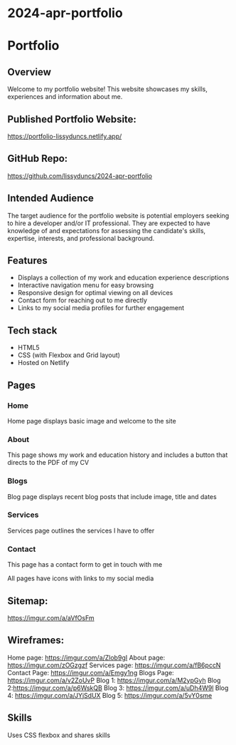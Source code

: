 # 2024-apr-portfolio
# Portfolio
## Overview
Welcome to my portfolio website! This website showcases my skills, experiences and information about me.

## Published Portfolio Website:
https://portfolio-lissyduncs.netlify.app/

## GitHub Repo:
https://github.com/lissyduncs/2024-apr-portfolio

## Intended Audience
The target audience for the portfolio website is potential employers seeking to hire a developer and/or IT professional. They are expected to have knowledge of and expectations for assessing the candidate's skills, expertise, interests, and professional background.

## Features
- Displays a collection of my work and education experience descriptions
- Interactive navigation menu for easy browsing
- Responsive design for optimal viewing on all devices
- Contact form for reaching out to me directly
- Links to my social media profiles for further engagement

## Tech stack
- HTML5
- CSS (with Flexbox and Grid layout)
- Hosted on Netlify


## Pages

### Home
Home page displays basic image and welcome to the site

### About
This page shows my work and education history and includes a button that directs to the PDF of my CV

### Blogs
Blog page displays recent blog posts that include image, title and dates

### Services
Services page outlines the services I have to offer

### Contact
This page has a contact form to get in touch with me

All pages have icons with links to my social media

## Sitemap:
https://imgur.com/a/aVfOsFm

## Wireframes:
Home page: https://imgur.com/a/Zlob9gI
About page: https://imgur.com/zOGzgzf
Services page: https://imgur.com/a/fB6pccN
Contact Page: https://imgur.com/a/Emgy1ng
Blogs Page: https://imgur.com/a/v2ZoUvP
Blog 1: https://imgur.com/a/M2ypGyh
Blog 2:https://imgur.com/a/p6WskQB
Blog 3: https://imgur.com/a/uDh4W9l
Blog 4: https://imgur.com/a/JYjSdUX
Blog 5: https://imgur.com/a/5vY0sme


## Skills
Uses  CSS flexbox and shares skills
